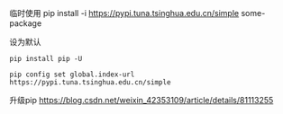 临时使用
pip install -i https://pypi.tuna.tsinghua.edu.cn/simple some-package

设为默认
```shell
pip install pip -U
```
```
pip config set global.index-url https://pypi.tuna.tsinghua.edu.cn/simple
```
升级pip
https://blog.csdn.net/weixin_42353109/article/details/81113255